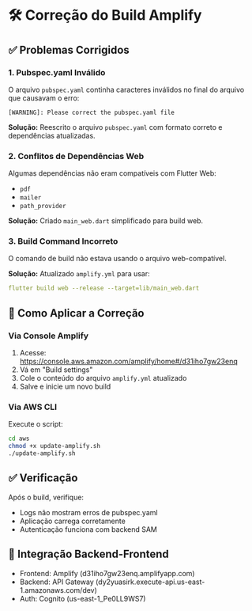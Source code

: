 # 🛠️ Correção do Build Amplify

## ✅ Problemas Corrigidos

### 1. Pubspec.yaml Inválido
O arquivo `pubspec.yaml` continha caracteres inválidos no final do arquivo que causavam o erro:
```
[WARNING]: Please correct the pubspec.yaml file
```

**Solução:** Reescrito o arquivo `pubspec.yaml` com formato correto e dependências atualizadas.

### 2. Conflitos de Dependências Web
Algumas dependências não eram compatíveis com Flutter Web:
- `pdf`
- `mailer`
- `path_provider`

**Solução:** Criado `main_web.dart` simplificado para build web.

### 3. Build Command Incorreto
O comando de build não estava usando o arquivo web-compatível.

**Solução:** Atualizado `amplify.yml` para usar:
```yaml
flutter build web --release --target=lib/main_web.dart
```

## 🚀 Como Aplicar a Correção

### Via Console Amplify
1. Acesse: https://console.aws.amazon.com/amplify/home#/d31iho7gw23enq
2. Vá em "Build settings"
3. Cole o conteúdo do arquivo `amplify.yml` atualizado
4. Salve e inicie um novo build

### Via AWS CLI
Execute o script:
```bash
cd aws
chmod +x update-amplify.sh
./update-amplify.sh
```

## ✅ Verificação
Após o build, verifique:
- Logs não mostram erros de pubspec.yaml
- Aplicação carrega corretamente
- Autenticação funciona com backend SAM

## 🔄 Integração Backend-Frontend
- Frontend: Amplify (d31iho7gw23enq.amplifyapp.com)
- Backend: API Gateway (dy2yuasirk.execute-api.us-east-1.amazonaws.com/dev)
- Auth: Cognito (us-east-1_Pe0LL9WS7)